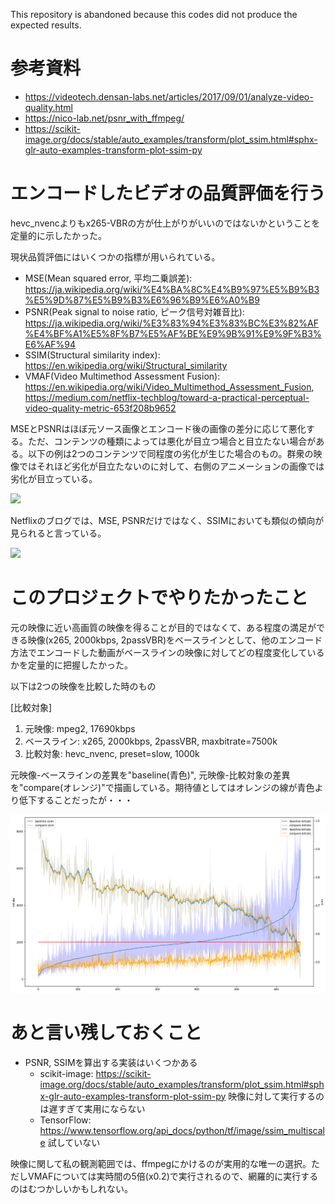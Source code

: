 This repository is abandoned because this codes did not produce the expected results.

# 参考資料

- https://videotech.densan-labs.net/articles/2017/09/01/analyze-video-quality.html
- https://nico-lab.net/psnr_with_ffmpeg/
- https://scikit-image.org/docs/stable/auto_examples/transform/plot_ssim.html#sphx-glr-auto-examples-transform-plot-ssim-py

# エンコードしたビデオの品質評価を行う

hevc_nvencよりもx265-VBRの方が仕上がりがいいのではないかということを定量的に示したかった。

現状品質評価にはいくつかの指標が用いられている。

- MSE(Mean squared error, 平均二乗誤差): https://ja.wikipedia.org/wiki/%E4%BA%8C%E4%B9%97%E5%B9%B3%E5%9D%87%E5%B9%B3%E6%96%B9%E6%A0%B9
- PSNR(Peak signal to noise ratio, ピーク信号対雑音比): https://ja.wikipedia.org/wiki/%E3%83%94%E3%83%BC%E3%82%AF%E4%BF%A1%E5%8F%B7%E5%AF%BE%E9%9B%91%E9%9F%B3%E6%AF%94
- SSIM(Structural similarity index): https://en.wikipedia.org/wiki/Structural_similarity
- VMAF(Video Multimethod Assessment Fusion): https://en.wikipedia.org/wiki/Video_Multimethod_Assessment_Fusion, https://medium.com/netflix-techblog/toward-a-practical-perceptual-video-quality-metric-653f208b9652

MSEとPSNRはほぼ元ソース画像とエンコード後の画像の差分に応じて悪化する。ただ、コンテンツの種類によっては悪化が目立つ場合と目立たない場合がある。以下の例は2つのコンテンツで同程度の劣化が生じた場合のもの。群衆の映像ではそれほど劣化が目立たないのに対して、右側のアニメーションの画像では劣化が目立っている。

![](https://miro.medium.com/max/1040/0*iDzsFmmVnQxunk5n.)

Netflixのブログでは、MSE, PSNRだけではなく、SSIMにおいても類似の傾向が見られると言っている。

![](https://miro.medium.com/max/1000/0*aJxGEaRTVEuKmXal.)

# このプロジェクトでやりたかったこと

元の映像に近い高画質の映像を得ることが目的ではなくて、ある程度の満足ができる映像(x265, 2000kbps, 2passVBR)をベースラインとして、他のエンコード方法でエンコードした動画がベースラインの映像に対してどの程度変化しているかを定量的に把握したかった。

以下は2つの映像を比較した時のもの

[比較対象]
1. 元映像: mpeg2, 17690kbps
1. ベースライン: x265, 2000kbps, 2passVBR, maxbitrate=7500k
1. 比較対象: hevc_nvenc, preset=slow, 1000k

元映像-ベースラインの差異を"baseline(青色)", 元映像-比較対象の差異を"compare(オレンジ)"で描画している。期待値としてはオレンジの線が青色より低下することだったが・・・

![sample1](sample1.png)

# あと言い残しておくこと

- PSNR, SSIMを算出する実装はいくつかある
    - scikit-image: https://scikit-image.org/docs/stable/auto_examples/transform/plot_ssim.html#sphx-glr-auto-examples-transform-plot-ssim-py 映像に対して実行するのは遅すぎて実用にならない
    - TensorFlow: https://www.tensorflow.org/api_docs/python/tf/image/ssim_multiscale 試していない

映像に関して私の観測範囲では、ffmpegにかけるのが実用的な唯一の選択。ただしVMAFについては実時間の5倍(x0.2)で実行されるので、網羅的に実行するのはむつかしいかもしれない。
